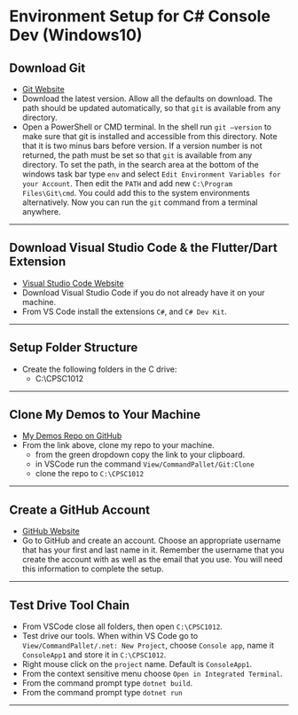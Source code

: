 # Environment Setup for C# Console Dev (Windows10)

## Download Git

- [Git Website](https://git-scm.com/)
- Download the latest version. Allow all the defaults on download. The path should be updated automatically, so that `git` is available from any directory.
- Open a PowerShell or CMD terminal. In the shell run `git –version` to make sure that git is installed and accessible from this directory. Note that it is two minus bars before version. If a version number is not returned, the path must be set so that `git` is available from any directory. To set the path, in the search area at the bottom of the windows task bar type `env` and select `Edit Environment Variables for your Account`. Then edit the `PATH` and add new `C:\Program Files\Git\cmd`. You could add this to the system environments alternatively. Now you can run the `git` command from a terminal anywhere.
  
----

## Download Visual Studio Code & the Flutter/Dart Extension

- [Visual Studio Code Website](https://code.visualstudio.com)
- Download Visual Studio Code if you do not already have it on your machine.
- From VS Code install the extensions `C#`, and `C# Dev Kit`.

---

## Setup Folder Structure

- Create the following folders in the C drive:
  - C:\CPSC1012

---

## Clone My Demos to Your Machine

- [My Demos Repo on GitHub](https://github.com/RobbinLawFlutter/flutter-demos-all)
- From the link above, clone my repo to your machine.
  - from the green dropdown copy the link to your clipboard.
  - in VSCode run the command `View/CommandPallet/Git:Clone`
  - clone the repo to `C:\CPSC1012`

---

## Create a GitHub Account

- [GitHub Website](https://github.com)
- Go to GitHub and create an account. Choose an appropriate username that has your first and last name in it. Remember the username that you create the account with as well as the email that you use. You will need this information to complete the setup.

---

## Test Drive Tool Chain

- From VSCode close all folders, then open `C:\CPSC1012`.
- Test drive our tools. When within VS Code go to `View/CommandPallet/.net: New Project`, choose `Console app`, name it `ConsoleApp1` and store it in `C:\CPSC1012`.
- Right mouse click on the `project` name. Default is `ConsoleApp1`.
- From the context sensitive menu choose `Open in Integrated Terminal`.
- From the command prompt type `dotnet build`.
- From the command prompt type `dotnet run`

---